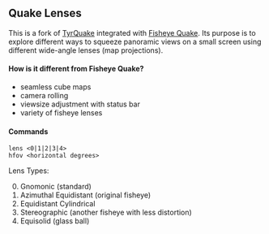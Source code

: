 ## Quake Lenses

This is a fork of [TyrQuake](http://disenchant.net/engine.html) integrated with [Fisheye Quake](http://strlen.com/gfxengine/fisheyequake/). Its purpose is to explore different ways to squeeze panoramic views on a small screen using different wide-angle lenses (map projections).

#### How is it different from Fisheye Quake?
* seamless cube maps
* camera rolling
* viewsize adjustment with status bar
* variety of fisheye lenses

#### Commands
    lens <0|1|2|3|4>
    hfov <horizontal degrees>

Lens Types:

0. Gnomonic (standard)
1. Azimuthal Equidistant (original fisheye)
2. Equidistant Cylindrical
3. Stereographic (another fisheye with less distortion)
4. Equisolid (glass ball)
